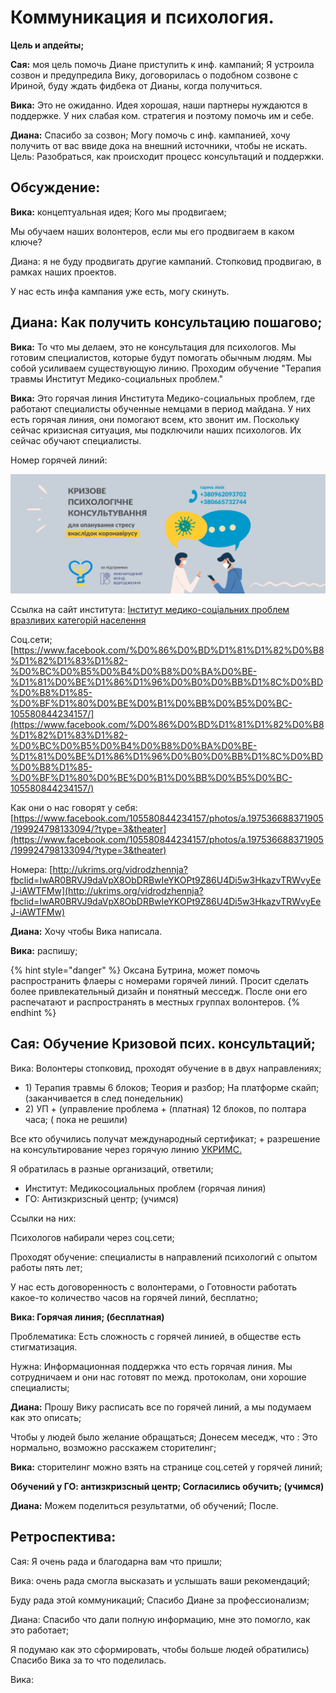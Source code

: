 # Коммуникация и психология.

**Цель и апдейты;** 

**Сая:** моя цель помочь Диане приступить к инф. кампаний; Я устроила созвон и предупредила Вику, договорилась о подобном созвоне с Ириной, буду ждать фидбека от Дианы, когда получиться. 

**Вика:** Это не ожиданно. Идея хорошая, наши партнеры нуждаются в поддержке. У них слабая ком. стратегия и поэтому помочь им и себе. 

**Диана:** Спасибо за созвон; Могу помочь с инф. кампанией, хочу получить от вас ввиде дока на внешний источники, чтобы не искать. Цель: Разобраться, как происходит процесс консультаций и поддержки.   

## Обсуждение: 

**Вика:** концептуальная идея; Кого мы продвигаем; 

Мы обучаем наших волонтеров, если мы его продвигаем в каком ключе? 

Диана: я не буду продвигать другие кампаний. Стопковид продвигаю, в рамках наших проектов. 

У нас есть инфа кампания уже есть, могу скинуть. 

## **Диана:** Как получить консультацию пошагово; 

**Вика:** То что мы делаем, это не консультация для психологов. Мы готовим специалистов, которые будут помогать обычным людям. Мы собой усиливаем существующую линию. Проходим обучение  "Терапия травмы Институт Медико-социальных проблем." 

**Вика:** Это горячая линия Института Медико-социальных проблем, где работают специалисты обученные немцами в период майдана. У них есть горячая линия, они помогают всем, кто звонит им. Поскольку сейчас кризисная ситуация, мы подключили наших психологов. Их сейчас обучают специалисты. 

Номер горячей линий: 

![](../../.gitbook/assets/image%20%2869%29.png)

Ссылка на сайт института: [Інститут медико-соціальних проблем вразливих категорій населення](http://ukrims.org/)

Соц.сети; [https://www.facebook.com/%D0%86%D0%BD%D1%81%D1%82%D0%B8%D1%82%D1%83%D1%82-%D0%BC%D0%B5%D0%B4%D0%B8%D0%BA%D0%BE-%D1%81%D0%BE%D1%86%D1%96%D0%B0%D0%BB%D1%8C%D0%BD%D0%B8%D1%85-%D0%BF%D1%80%D0%BE%D0%B1%D0%BB%D0%B5%D0%BC-105580844234157/](https://www.facebook.com/%D0%86%D0%BD%D1%81%D1%82%D0%B8%D1%82%D1%83%D1%82-%D0%BC%D0%B5%D0%B4%D0%B8%D0%BA%D0%BE-%D1%81%D0%BE%D1%86%D1%96%D0%B0%D0%BB%D1%8C%D0%BD%D0%B8%D1%85-%D0%BF%D1%80%D0%BE%D0%B1%D0%BB%D0%B5%D0%BC-105580844234157/)

Как они о нас говорят у себя: [https://www.facebook.com/105580844234157/photos/a.197536688371905/199924798133094/?type=3&theater](https://www.facebook.com/105580844234157/photos/a.197536688371905/199924798133094/?type=3&theater)

Номера: [http://ukrims.org/vidrodzhennja?fbclid=IwAR0BRVJ9daVpX8ObDRBwIeYKOPt9Z86U4Di5w3HkazvTRWvyEeJ-iAWTFMw](http://ukrims.org/vidrodzhennja?fbclid=IwAR0BRVJ9daVpX8ObDRBwIeYKOPt9Z86U4Di5w3HkazvTRWvyEeJ-iAWTFMw) 

**Диана:** Хочу чтобы Вика написала. 

**Вика:** распишу; 

{% hint style="danger" %}
Оксана Бутрина, может помочь распространить флаеры с номерами горячей линий. Просит сделать более привлекательный дизайн и понятный месседж. После они его распечатают и распространять в местных группах волонтеров.
{% endhint %}

## **Сая:** Обучение Кризовой псих. консультаций; 

Вика: Волонтеры стопковид, проходят обучение в в двух направлениях; 

* 1\) Терапия травмы 6 блоков; Теория и разбор; На платформе скайп; \(заканчивается в след понедельник\) 
* 2\) УП + \(управление проблема + \(платная\) 12 блоков, по полтара часа; \( пока не решили\) 

Все кто обучились получат международный сертификат; + разрешение на консультирование через горячую линию [УКРИМС.](http://ukrims.org/)

Я обратилась в  разные организаций, ответили; 

* Институт: Медикосоциальных проблем  \(горячая линия\) 
* ГО: Антизкризсный центр; \(учимся\) 

Ссылки на них: 

Психологов набирали через соц.сети; 

Проходят обучение: специалисты в направлений психологий с опытом работы пять лет; 

У нас есть договоренность с волонтерами, о Готовности работать какое-то количество часов на горячей линий, бесплатно;  

**Вика: Горячая линия; \(бесплатная\)** 

Проблематика: Есть сложность с горячей линией, в обществе есть стигматизация.

Нужна:  Информационная поддержка что есть горячая линия. Мы сотрудничаем и они нас готовят по межд. протоколам, они хорошие специалисты; 

**Диана:** Прошу Вику расписать все по горячей линий, а мы подумаем как это описать; 

Чтобы у людей было желание обращаться; Донесем меседж, что : Это нормально, возможно расскажем сторителинг;

**Вика:** сторителинг можно взять на странице  соц.сетей у горячей линий;  

**Обучений у ГО: антизкризсный центр;  Согласились обучить;  \(учимся\)** 

**Диана:** Можем поделиться результатми, об обучений; После.



## Ретроспектива: 

Сая: Я очень рада и благодарна вам что пришли; 

Вика: очень рада смогла высказать и услышать ваши рекомендаций; 

Буду рада этой коммуникаций; Спасибо Диане за профессионализм; 

Диана: Спасибо что дали полную информацию, мне это помогло, как это работает; 

Я подумаю как это сформировать, чтобы больше людей обратились\) Спасибо Вика за то что поделилась. 















Вика: 



















